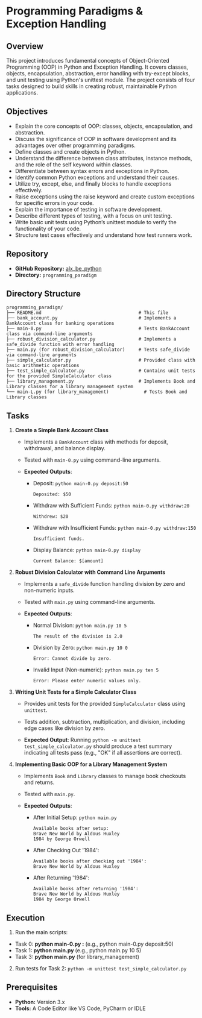 # Programming Paradigms & Exception Handling

## Overview

This project introduces fundamental concepts of Object-Oriented Programming (OOP) in Python and Exception Handling. It covers classes, objects, encapsulation, abstraction, error handling with try-except blocks, and unit testing using Python's unittest module. The project consists of four tasks designed to build skills in creating robust, maintainable Python applications.

## Objectives
- Explain the core concepts of OOP: classes, objects, encapsulation, and abstraction.
- Discuss the significance of OOP in software development and its advantages over other programming paradigms.
- Define classes and create objects in Python.
- Understand the difference between class attributes, instance methods, and the role of the self keyword within classes.
- Differentiate between syntax errors and exceptions in Python.
- Identify common Python exceptions and understand their causes.
- Utilize try, except, else, and finally blocks to handle exceptions effectively.
- Raise exceptions using the raise keyword and create custom exceptions for specific errors in your code.
- Explain the importance of testing in software development.
- Describe different types of testing, with a focus on unit testing.
- Write basic unit tests using Python’s unittest module to verify the functionality of your code.
- Structure test cases effectively and understand how test runners work.

## Repository
- **GitHub Repository:** [alx_be_python](https://github.com/BunnyeNyash/alx_be_python.git)
- **Directory:** `programming_paradigm`

## Directory Structure
```
programming_paradigm/
├── README.md                                    # This file
├── bank_account.py                              # Implements a BankAccount class for banking operations
├── main-0.py                                    # Tests BankAccount class via command-line arguments
├── robust_division_calculator.py                # Implements a safe_divide function with error handling
├── main.py (for robust_division_calculator)     # Tests safe_divide via command-line arguments
├── simple_calculator.py                         # Provided class with basic arithmetic operations
├── test_simple_calculator.py                    # Contains unit tests for the provided SimpleCalculator class
├── library_management.py                        # Implements Book and Library classes for a library management system
└── main-L.py (for library_management)             # Tests Book and Library classes
```

## Tasks
1. **Create a Simple Bank Account Class**
   - Implements a `BankAccount` class with methods for deposit, withdrawal, and balance display.
   - Tested with `main-0.py` using command-line arguments.
     
   - **Expected Outputs**:
     - Deposit: `python main-0.py deposit:50`
       ```
       Deposited: $50
       ```
     - Withdraw with Sufficient Funds: `python main-0.py withdraw:20`
       ```
       Withdrew: $20
       ```
     - Withdraw with Insufficient Funds: `python main-0.py withdraw:150`
       ```
       Insufficient funds.
       ```
     - Display Balance: `python main-0.py display`
       ```
       Current Balance: $[amount]
       ```

2. **Robust Division Calculator with Command Line Arguments**
   - Implements a `safe_divide` function handling division by zero and non-numeric inputs.
   - Tested with `main.py` using command-line arguments.
     
   - **Expected Outputs**:
     - Normal Division: `python main.py 10 5`
       ```
       The result of the division is 2.0
       ```
     - Division by Zero: `python main.py 10 0`
       ```
       Error: Cannot divide by zero.
       ```
     - Invalid Input (Non-numeric): `python main.py ten 5`
       ```
       Error: Please enter numeric values only.
       ```

3. **Writing Unit Tests for a Simple Calculator Class**
   - Provides unit tests for the provided `SimpleCalculator` class using `unittest`.
   - Tests addition, subtraction, multiplication, and division, including edge cases like division by zero.
     
   - **Expected Output**: Running `python -m unittest test_simple_calculator.py` should produce a test summary indicating all tests pass (e.g., "OK" if all assertions are correct).

4. **Implementing Basic OOP for a Library Management System**
   - Implements `Book` and `Library` classes to manage book checkouts and returns.
   - Tested with `main.py`.
     
   - **Expected Outputs**:
     - After Initial Setup: `python main.py`
       ```
       Available books after setup:
       Brave New World by Aldous Huxley
       1984 by George Orwell
       ```
     - After Checking Out '1984':
       ```
       Available books after checking out '1984':
       Brave New World by Aldous Huxley
       ```
     - After Returning '1984':
       ```
       Available books after returning '1984':
       Brave New World by Aldous Huxley
       1984 by George Orwell
       ```

## Execution
1. Run the main scripts:

- Task 0: **python main-0.py <command>:<amount>** (e.g., python main-0.py deposit:50)
- Task 1: **python main.py <numerator> <denominator>** (e.g., python main.py 10 5)
- Task 3: **python main.py** (for library_management)
  
2. Run tests for Task 2: `python -m unittest test_simple_calculator.py`

## Prerequisites
- **Python:** Version 3.x
- **Tools:** A Code Editor like VS Code, PyCharm or IDLE

